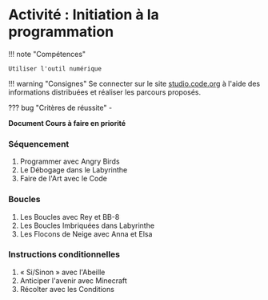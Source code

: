 # Activité : Initiation à la programmation

!!! note "Compétences"

    Utiliser l'outil numérique 

!!! warning "Consignes"
    Se connecter sur le site [studio.code.org](studio.code.org) à l'aide des informations distribuées et réaliser les parcours proposés.


??? bug "Critères de réussite"
    - 


**Document Cours à faire en priorité**


### Séquencement

1. Programmer avec Angry Birds
2. Le Débogage dans le Labyrinthe
3. Faire de l'Art avec le Code
	

### Boucles

1.  Les Boucles avec Rey et BB-8	
2.  Les Boucles Imbriquées dans Labyrinthe
3.  Les Flocons de Neige avec Anna et Elsa
	
### Instructions conditionnelles

1.  « Si/Sinon » avec l'Abeille
2.  Anticiper l'avenir avec Minecraft
3.  Récolter avec les Conditions
